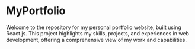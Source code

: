 # MyPortfolio
Welcome to the repository for my personal portfolio website, built using React.js. This project highlights my skills, projects, and experiences in web development, offering a comprehensive view of my work and capabilities.
